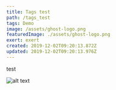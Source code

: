 ```yaml
---
title: Tags test
path: /tags_test
tags: Demo
image: /assets/ghost-logo.png
featuredImage: ./assets/ghost-logo.png
exert: exert
created: 2019-12-02T09:20:13.872Z
updated: 2019-12-02T09:20:13.976Z
---
```

test

![alt text](/assets/ghost-logo.png "title")
